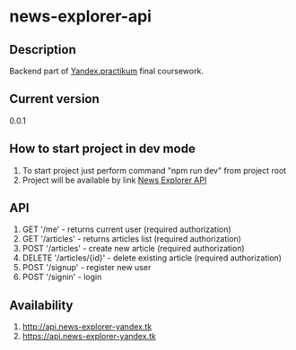 # news-explorer-api

## Description
Backend part of [Yandex.practikum](https://praktikum.yandex.ru/) final coursework.

## Current version
0.0.1

## How to start project in dev mode
1. To start project just perform command "npm run dev" from project root
2. Project will be available by link [News Explorer API](http://localhost:3000)

## API
1. GET '/me' - returns current user (required authorization)
2. GET '/articles' - returns articles list (required authorization)
5. POST '/articles' - create new article (required authorization)
6. DELETE '/articles/{id}' - delete existing article (required authorization)
7. POST '/signup' - register new user
8. POST '/signin' - login

## Availability
1. http://api.news-explorer-yandex.tk
2. https://api.news-explorer-yandex.tk

